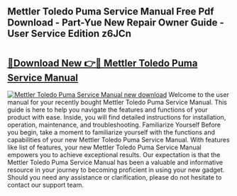 ## Mettler Toledo Puma Service Manual Free Pdf Download - Part-Yue New Repair Owner Guide - User Service Edition z6JCn

# <h2><a href="http://bc75195.oget.top/?id=Mettler+Toledo+Puma+Service+Manual">🔗Download New 👉🔴 Mettler Toledo Puma Service Manual</a></h2>

[![Mettler Toledo Puma Service Manual new download](https://i.imgur.com/5g1atiW.png)](http://bc75195.oget.top/?id=Mettler+Toledo+Puma+Service+Manual)
Welcome to the user manual for your recently bought Mettler Toledo Puma Service Manual. This guide is here to help you navigate the features and functions of your product with ease. Inside, you will find detailed instructions for installation, operation, maintenance, and troubleshooting. Familiarize Yourself Before you begin, take a moment to familiarize yourself with the functions and capabilities of your new Mettler Toledo Puma Service Manual. With features like list of features, your new Mettler Toledo Puma Service Manual empowers you to achieve exceptional results. Our expectation is that the Mettler Toledo Puma Service Manual has been a valuable and informative resource in your journey to becoming proficient in using your new gadget. Should you need any assistance or clarification, please do not hesitate to contact our support team.
